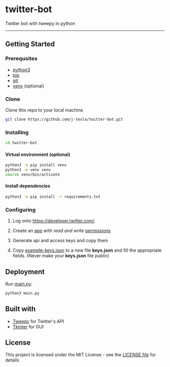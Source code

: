 # twitter-bot
Twitter bot with tweepy in python

-----
 
## Getting Started

### Prerequsites
+ [python3](https://www.python.org/downloads/) 
+ [pip](https://pip.pypa.io/en/stable/installing/)
+ [git](https://git-scm.com/book/en/v2/Getting-Started-Installing-Git)
+ [venv](https://docs.python.org/3/library/venv.html) (optional)

### Clone
Clone this repo to your local machine
```sh
git clone https://github.com/j-tesla/twitter-bot.git
```

### Installing
```sh
cd twitter-bot
```
#### Virtual environment (optional)
```sh
python3 -m pip install venv
python3 -m venv venv
source venv/bin/activate
```

#### Install dependencies
```sh
python3 -m pip install -r requirements.txt
```

### Configuring
1. Log onto https://developer.twitter.com/

2. Create an [app](https://developer.twitter.com/en/docs/basics/apps/overview) with *read and write* [permissions](https://developer.twitter.com/en/docs/basics/apps/guides/app-permissions)

3. Generate api and access keys and copy them

4. Copy [example-keys.json](example-keys.json) to a new file **keys.json** and fill the appropriate fields. (Never make your **keys.json** file public)

## Deployment
Run [main.py](main.py):
```sh
python3 main.py
```

## Built with
+ [Tweepy](https://www.tweepy.org/) for Twitter's API
+ [Tkinter](https://wiki.python.org/moin/TkInter) for GUI

## License
This project is licensed under the MIT License - see the [LICENSE file](LICENSE) for details

